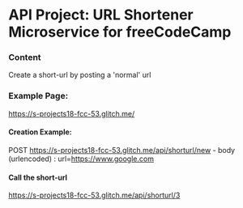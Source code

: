 # API Project: URL Shortener Microservice for freeCodeCamp


### Content

Create a short-url by posting a 'normal' url

### Example Page:
https://s-projects18-fcc-53.glitch.me/

#### Creation Example:

POST https://s-projects18-fcc-53.glitch.me/api/shorturl/new - body (urlencoded) :  url=https://www.google.com

#### Call the short-url

https://s-projects18-fcc-53.glitch.me/api/shorturl/3

